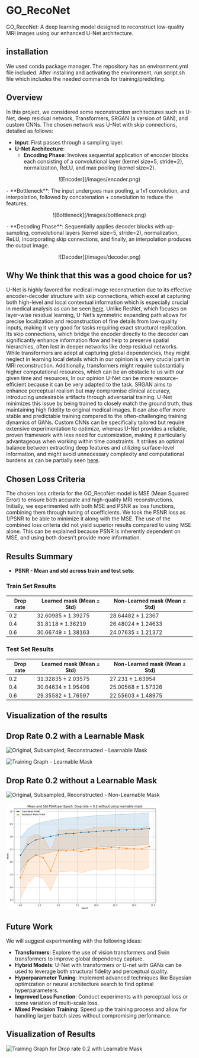 # GO_RecoNet
GO_RecoNet: A deep learning model designed to reconstruct low-quality MRI images using our enhanced U-Net architecture.

## installation
We used conda package manager. The repository has an environment.yml file included.
After installing and activating the environment, run script.sh file which includes the needed commands for training/predicting.

## Overview

In this project, we considered some reconstruction architectures such as U-Net, deep residual network, Transformers, SRGAN (a version of GAN), and custom CNNs. The chosen network was U-Net with skip connections, detailed as follows:

- **Input**: First passes through a sampling layer.
- **U-Net Architecture**:  
  - **Encoding Phase**: Involves sequential application of encoder blocks each consisting of a convolutional layer (kernel size=5, stride=2), normalization, ReLU, and max pooling (kernel size=2).
<p align="center">![Encoder](/images/encoder.png)</p>
  - **Bottleneck**: The input undergoes max pooling, a 1x1 convolution, and interpolation, followed by concatenation + convolution to reduce the features.
<p align="center">![Bottleneck](/images/bottleneck.png)</p>
  - **Decoding Phase**: Sequentially applies decoder blocks with up-sampling, convolutional layers (kernel size=5, stride=2), normalization, ReLU, incorporating skip connections, and finally, an interpolation produces the output image.
<p align="center">![Decoder](/images/decoder.png)</p>

## Why We think that this was a good choice for us?

U-Net is highly favored for medical image reconstruction due to its effective encoder-decoder structure with skip connections, which excel at capturing both high-level and local contextual information which is especially crucial in medical analysis as can be seen [here](https://ar5iv.labs.arxiv.org/html/2211.14830).
Unlike ResNet, which focuses on layer-wise residual learning, U-Net’s symmetric expanding path allows for precise localization and reconstruction of fine details from low-quality inputs, making it very good for tasks requiring exact structural replication. Its skip connections, which bridge the encoder directly to the decoder can significantly enhance information flow and help to preserve spatial hierarchies, often lost in deeper networks like deep residual networks.
While transformers are adept at capturing global dependencies, they might neglect in learning local details which in our opinion is a very crucial part in MRI reconstruction.
Additionally, transformers might require substantially higher computational resources, which can be an obstacle to us with our given time and resources, In our opinion U-Net can be more resource-efficient because it can be very adapted to the task.
SRGAN aims to enhance perceptual realism but may compromise clinical accuracy, introducing undesirable artifacts through adversarial training. U-Net minimizes this issue by being trained to closely match the ground truth, thus maintaining high fidelity to original medical images. It can also offer more stable and predictable training compared to the often-challenging training dynamics of GANs.
Custom CNNs can be specifically tailored but require extensive experimentation to optimize, whereas U-Net provides a reliable, proven framework with less need for customization, making it particularly advantageous when working within time constraints. It strikes an optimal balance between extracting deep features and utilizing surface-level information, and might avoid unnecessary complexity and computational burdens as can be partially seen [here](https://www.sciencedirect.com/science/article/pii/S1877050923003976).


## Chosen Loss Criteria

The chosen loss criteria for the GO_RecoNet model is MSE (Mean Squared Error) to ensure both accurate and high-quality MRI reconstructions. Initially, we experimented with both MSE and PSNR as loss functions, combining them through tuning of coefficients. We took the PSNR loss as 1/PSNR to be able to minimize it along with the MSE. The use of the combined loss criteria did not yield superior results compared to using MSE alone. This can be explained because PSNR is inherently dependent on MSE, and using both doesn’t provide more information.

## Results Summary

- **PSNR - Mean and std across train and test sets**:
### Train Set Results

| Drop rate | Learned mask (Mean ± Std) | Non-Learned mask (Mean ± Std) |
|-----------|----------------------------|-------------------------------|
| 0.2       | 32.60985 ± 1.39275         | 28.64482 ± 1.2367             |
| 0.4       | 31.8118 ± 1.36219          | 26.48024 ± 1.24633            |
| 0.6       | 30.66749 ± 1.38163         | 24.07635 ± 1.21372            |

### Test Set Results

| Drop rate | Learned mask (Mean ± Std) | Non-Learned mask (Mean ± Std) |
|-----------|----------------------------|-------------------------------|
| 0.2       | 31.32835 ± 2.03575         | 27.231 ± 1.63954              |
| 0.4       | 30.64634 ± 1.95406         | 25.00568 ± 1.57326            |
| 0.6       | 29.35582 ± 1.76597         | 22.55603 ± 1.48975            |

## Visualization of the results

## Drop Rate 0.2 with a Learnable Mask

![Original, Subsampled, Reconstructed - Learnable Mask](/images/02_with.png)

![Training Graph - Learnable Mask](/images/02_with_graph.png)

## Drop Rate 0.2 without a Learnable Mask

![Original, Subsampled, Reconstructed - Non-Learnable Mask](/images/02_no.png)

![Training Graph - Non-Learnable Mask](/images/02_no_graph.png)


## Future Work

We will suggest experimenting with the following ideas:
- **Transformers**: Explore the use of vision transformers and Swin transformers to improve global dependency capture.
- **Hybrid Models**: U-Net with transformers or U-net with GANs can be used to leverage both structural fidelity and perceptual quality.
- **Hyperparameter Tuning**: Implement advanced techniques like Bayesian optimization or neural architecture search to find optimal hyperparameters.
- **Improved Loss Function**: Conduct experiments with perceptual loss or some variation of multi-scale loss.
- **Mixed Precision Training**: Speed up the training process and allow for handling larger batch sizes without compromising performance.

## Visualization of Results

![Training Graph for Drop rate 0.2 with Learnable Mask](/path/to/image1.png)
